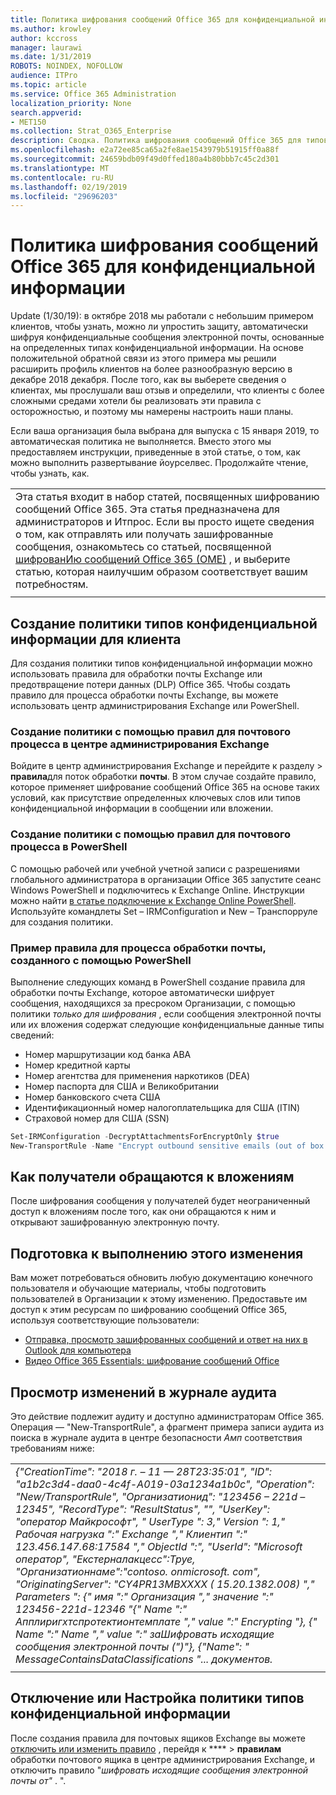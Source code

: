 ```yaml
---
title: Политика шифрования сообщений Office 365 для конфиденциальной информации
ms.author: krowley
author: kccross
manager: laurawi
ms.date: 1/31/2019
ROBOTS: NOINDEX, NOFOLLOW
audience: ITPro
ms.topic: article
ms.service: Office 365 Administration
localization_priority: None
search.appverid:
- MET150
ms.collection: Strat_O365_Enterprise
description: Сводка. Политика шифрования сообщений Office 365 для типов конфиденциальной информации теперь доступны.
ms.openlocfilehash: e2a72ee85ca65a2fe8ae1543979b51915ff0a88f
ms.sourcegitcommit: 24659bdb09f49d0ffed180a4b80bbb7c45c2d301
ms.translationtype: MT
ms.contentlocale: ru-RU
ms.lasthandoff: 02/19/2019
ms.locfileid: "29696203"
---
```

# <a name="office-365-message-encryption-policy-for-sensitive-information"></a>Политика шифрования сообщений Office 365 для конфиденциальной информации

Update (1/30/19): в октябре 2018 мы работали с небольшим примером клиентов, чтобы узнать, можно ли упростить защиту, автоматически шифруя конфиденциальные сообщения электронной почты, основанные на определенных типах конфиденциальной информации. На основе положительной обратной связи из этого примера мы решили расширить профиль клиентов на более разнообразную версию в декабре 2018 декабря. После того, как вы выберете сведения о клиентах, мы прослушали ваш отзыв и определили, что клиенты с более сложными средами хотели бы реализовать эти правила с осторожностью, и поэтому мы намерены настроить наши планы.

Если ваша организация была выбрана для выпуска с 15 января 2019, то автоматическая политика не выполняется. Вместо этого мы предоставляем инструкции, приведенные в этой статье, о том, как можно выполнить развертывание йоурселвес. Продолжайте чтение, чтобы узнать, как.

||
|:-----|
|Эта статья входит в набор статей, посвященных шифрованию сообщений Office 365. Эта статья предназначена для администраторов и Итпрос. Если вы просто ищете сведения о том, как отправлять или получать зашифрованные сообщения, ознакомьтесь со статьей, посвященной [шифрованИю сообщений Office 365 (OME)](ome.md) , и выберите статью, которая наилучшим образом соответствует вашим потребностям. |
||

## <a name="how-to-create-the-sensitive-information-type-policy-for-your-tenant"></a>Создание политики типов конфиденциальной информации для клиента

Для создания политики типов конфиденциальной информации можно использовать правила для обработки почты Exchange или предотвращение потери данных (DLP) Office 365. Чтобы создать правило для процесса обработки почты Exchange, вы можете использовать центр администрирования Exchange или PowerShell.

### <a name="to-create-the-policy-by-using-mail-flow-rules-in-the-eac"></a>Создание политики с помощью правил для почтового процесса в центре администрирования Exchange

Войдите в центр администрирования Exchange и перейдите к разделу > **правила**для поток обработки **почты**. В этом случае создайте правило, которое применяет шифрование сообщений Office 365 на основе таких условий, как присутствие определенных ключевых слов или типов конфиденциальной информации в сообщении или вложении.

### <a name="to-create-the-policy-by-using-mail-flow-rules-in-powershell"></a>Создание политики с помощью правил для почтового процесса в PowerShell

С помощью рабочей или учебной учетной записи с разрешениями глобального администратора в организации Office 365 запустите сеанс Windows PowerShell и подключитесь к Exchange Online. Инструкции можно найти [в статье подключение к Exchange Online PowerShell](https://aka.ms/exopowershell). Используйте командлеты Set – IRMConfiguration и New – Транспорруле для создания политики.

### <a name="example-mail-flow-rule-created-with-powershell"></a>Пример правила для процесса обработки почты, созданного с помощью PowerShell

Выполнение следующих команд в PowerShell создание правила для обработки почты Exchange, которое автоматически шифрует сообщения, находящихся за пресроком Организации, с помощью политики *только для шифрования* , если сообщения электронной почты или их вложения содержат следующие конфиденциальные данные типы сведений:

- Номер маршрутизации код банка ABA
- Номер кредитной карты
- Номер агентства для применения наркотиков (DEA)
- Номер паспорта для США и Великобритании
- Номер банковского счета США
- Идентификационный номер налогоплательщика для США (ITIN)
- Страховой номер для США (SSN)

```powershell
Set-IRMConfiguration -DecryptAttachmentsForEncryptOnly $true
New-TransportRule -Name "Encrypt outbound sensitive emails (out of box rule)" -SentToScope  NotInOrganization  -ApplyRightsProtectionTemplate "Encrypt" -MessageContainsDataClassifications @(@{Name="ABA Routing Number"; minCount="1"},@{Name="Credit Card Number"; minCount="1"},@{Name="Drug Enforcement Agency (DEA) Number"; minCount="1"},@{Name="U.S. / U.K. Passport Number"; minCount="1"},@{Name="U.S. Bank Account Number"; minCount="1"},@{Name="U.S. Individual Taxpayer Identification Number (ITIN)"; minCount="1"},@{Name="U.S. Social Security Number (SSN)"; minCount="1"}) -SenderNotificationType "NotifyOnly"
```

## <a name="how-recipients-access-attachments"></a>Как получатели обращаются к вложениям

После шифрования сообщения у получателей будет неограниченный доступ к вложениям после того, как они обращаются к ним и открывают зашифрованную электронную почту.

## <a name="to-prepare-for-this-change"></a>Подготовка к выполнению этого изменения

Вам может потребоваться обновить любую документацию конечного пользователя и обучающие материалы, чтобы подготовить пользователей в Организации к этому изменению. Предоставьте им доступ к этим ресурсам по шифрованию сообщений Office 365, используя соответствующие пользователи:

- [Отправка, просмотр зашифрованных сообщений и ответ на них в Outlook для компьютера](https://support.office.com/article/send-view-and-reply-to-encrypted-messages-in-outlook-for-pc-eaa43495-9bbb-4fca-922a-df90dee51980)
- [Видео Office 365 Essentials: шифрование сообщений Office](https://youtu.be/CQR0cG_iEUc)

## <a name="view-these-changes-in-the-audit-log"></a>Просмотр изменений в журнале аудита

Это действие подлежит аудиту и доступно администраторам Office 365. Операция — "New-TransportRule", а фрагмент примера записи аудита из поиска в журнале аудита в центре безопасности _Амп_ соответствия требованиям ниже:

|     |
| --- |
| *{"CreationTime": "2018 г. – 11 — 28T23:35:01", "ID": "a1b2c3d4-daa0-4c4f-A019-03a1234a1b0c", "Operation": "New/TransportRule", "Организатионид": "123456 – 221d – 12345", "RecordType": "ResultStatus", "", "UserKey": "оператор Майкрософт", " UserType ": 3," Version ": 1," Рабочая нагрузка ":" Exchange "," Клиентип ":" 123.456.147.68:17584 "," ObjectId ":", "UserId": "Microsoft оператор", "Екстерналакцесс":Труе, "Организатионнаме":"contoso. onmicrosoft. com", "OriginatingServer": "CY4PR13MBXXXX ( 15.20.1382.008) "," Parameters ": {" имя ":" Организация "," значение ":" 123456-221d-12346 "{" Name ":" Апплиригхтспротектионтемплате "," value ":" Encrypting "}, {" Name ":" Name "," value ":" заШифровать исходящие сообщения электронной почты (")"}, {"Name": " MessageContainsDataClassifications "... документов.* |
| |

## <a name="to-disable-or-customize-the-sensitive-information-types-policy"></a>Отключение или Настройка политики типов конфиденциальной информации

После создания правила для почтовых ящиков Exchange вы можете [отключить или изменить правило](https://docs.microsoft.com/exchange/security-and-compliance/mail-flow-rules/manage-mail-flow-rules#enable-or-disable-a-mail-flow-rule) , перейдя к **** > **правилам** обработки почтового ящика в центре администрирования Exchange, и отключить правило "*шифровать исходящие сообщения электронной почты от"* . ".
